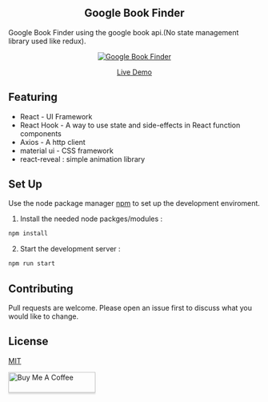 <h2 align="center">Google Book Finder </h2>

Google Book Finder using the google book api.(No state management library used like redux).

<p align="center" margin-bottom="0">
  <a href="https://hackernews-redesign.netlify.com" target="_blank">
    <img alt="Google Book Finder" width="auto" height="auto" src="https://i.ibb.co/dGPhzty/shadow.png">
  </a>
</p>
<p align="center">
  <a href="https://google-book-finder.netlify.com">Live Demo</a>
</p>

## Featuring

- React - UI Framework
- React Hook - A way to use state and side-effects in React function components
- Axios - A http client
- material ui - CSS framework
- react-reveal : simple animation library

## Set Up

Use the node package manager [npm](https://www.npmjs.com) to set up the development enviroment.

1. Install the needed node packges/modules :

```bash
npm install
```

2. Start the development server :

```bash
npm run start
```

## Contributing

Pull requests are welcome. Please open an issue first to discuss what you would like to change.

## License

[MIT](https://choosealicense.com/licenses/mit/)

<a href="https://www.buymeacoffee.com/UQAePwJt8" target="_blank"><img src="https://www.buymeacoffee.com/assets/img/custom_images/orange_img.png" alt="Buy Me A Coffee" style="height: 41px !important;width: 174px !important;box-shadow: 0px 3px 2px 0px rgba(190, 190, 190, 0.5) !important;-webkit-box-shadow: 0px 3px 2px 0px rgba(190, 190, 190, 0.5) !important;" ></a>
